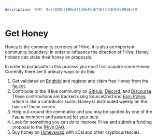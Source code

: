 ```yaml
---
description: 'HNY: 0x71850b7E9Ee3f13Ab46d67167341E4bDc905Eef9'
---
```


# Get Honey

Honey is the community currency of 1Hive, it is also an important community boundary. In order to influence the direction of 1Hive, Honey holders can stake their honey on proposals.

In order to participate in this process you must first acquire some Honey. Currently there are 5 primary ways to do this:

1. Get validated on [BrightId](../../guides/brightid.md) and register and claim free Honey from the [faucet](https://faucet.1hive.org/#/). 
2. Contribute to the 1Hive community on [GitHub](https://github.com/1Hive), [Discord](https://discord.com/invite/P4rRDUKTAU), and [Discourse](https://forum.1hive.org/). These contributions are tracked using SourceCred and [Earn Pollen](earn-pollen.md), which is like a contributor score. Honey is distributed weekly on the basis of these scores. 
3. Help out around the community and you may be spotted by one of the [Fauna](../../community/swarms/fauna.md) members and [awarded for your help](fauna-awards.md). 
4. Look for something you can do to improve 1Hive and submit a funding proposal to the [1Hive DAO](../../projects/honey/participation.md). 
5. Buy honey on [Honeyswap](https://honeyswap.org/#/swap) with xDai and other cryptocurrencies.

